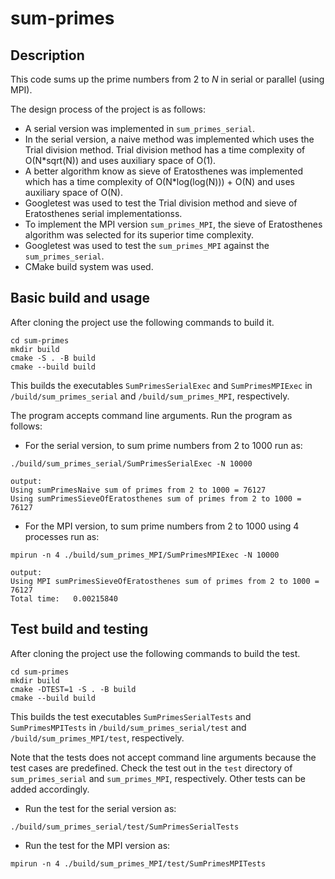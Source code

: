 # sum-primes

## Description
This code sums up the prime numbers from 2 to _N_ in serial or parallel (using MPI).

The design process of the project is as follows:
* A serial version was implemented in `sum_primes_serial`.
* In the serial version, a naive method was implemented which uses the Trial division method. Trial division method has a time complexity of O(N*sqrt(N)) and uses auxiliary space of O(1).
* A better algorithm know as sieve of Eratosthenes was implemented which has a time complexity of O(N*log(log(N))) + O(N) and uses auxiliary space of O(N).
* Googletest was used to test the Trial division method and sieve of Eratosthenes serial implementationss.
* To implement the MPI version `sum_primes_MPI`, the sieve of Eratosthenes algorithm was selected for its superior time complexity. 
* Googletest was used to test the `sum_primes_MPI` against the `sum_primes_serial`.
* CMake build system was used.


## Basic build and usage
After cloning the project use the following commands to build it.
```
cd sum-primes
mkdir build
cmake -S . -B build
cmake --build build
```
This builds the executables `SumPrimesSerialExec` and `SumPrimesMPIExec` in `/build/sum_primes_serial` and `/build/sum_primes_MPI`, respectively.

The program accepts command line arguments. Run the program as follows:
* For the serial version, to sum prime numbers from 2 to 1000 run as:
```
./build/sum_primes_serial/SumPrimesSerialExec -N 10000

output:
Using sumPrimesNaive sum of primes from 2 to 1000 = 76127 
Using sumPrimesSieveOfEratosthenes sum of primes from 2 to 1000 = 76127
```

* For the MPI version, to sum prime numbers from 2 to 1000 using 4 processes run as:
```
mpirun -n 4 ./build/sum_primes_MPI/SumPrimesMPIExec -N 10000

output:
Using MPI sumPrimesSieveOfEratosthenes sum of primes from 2 to 1000 = 76127
Total time:   0.00215840
```



## Test build and testing
After cloning the project use the following commands to build the test.
```
cd sum-primes
mkdir build
cmake -DTEST=1 -S . -B build
cmake --build build
```
This builds the test executables `SumPrimesSerialTests` and `SumPrimesMPITests` in `/build/sum_primes_serial/test` and `/build/sum_primes_MPI/test`, respectively.

Note that the tests does not accept command line arguments because the test cases are predefined.
Check the test out in the `test` directory of `sum_primes_serial` and `sum_primes_MPI`, respectively. Other tests can be added accordingly.

* Run the test for the serial version as:
```
./build/sum_primes_serial/test/SumPrimesSerialTests
```

* Run the test for the MPI version as:
```
mpirun -n 4 ./build/sum_primes_MPI/test/SumPrimesMPITests
```